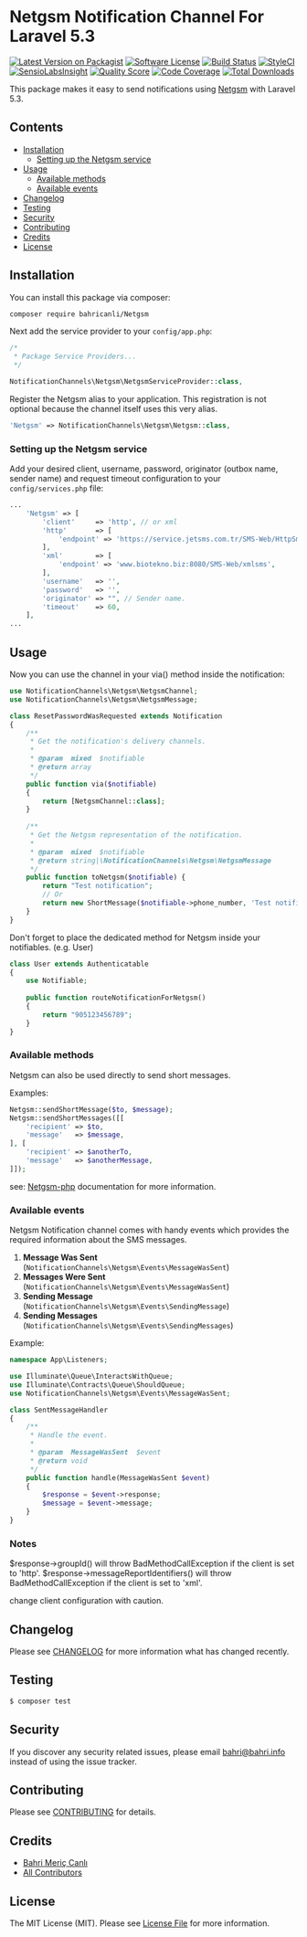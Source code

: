 # Netgsm Notification Channel For Laravel 5.3

[![Latest Version on Packagist](https://img.shields.io/packagist/v/bahricanli/Netgsm.svg?style=flat-square)](https://packagist.org/packages/bahricanli/Netgsm)
[![Software License](https://img.shields.io/badge/license-MIT-brightgreen.svg?style=flat-square)](LICENSE.md)
[![Build Status](https://img.shields.io/travis/bahricanli/Netgsm/master.svg?style=flat-square)](https://travis-ci.org/bahricanli/Netgsm)
[![StyleCI](https://styleci.io/repos/74304440/shield?branch=master)](https://styleci.io/repos/74304440)
[![SensioLabsInsight](https://img.shields.io/sensiolabs/i/ce5f111f-1be4-4848-a87d-7b2570d153d4.svg?style=flat-square)](https://insight.sensiolabs.com/projects/ce5f111f-1be4-4848-a87d-7b2570d153d4)
[![Quality Score](https://img.shields.io/scrutinizer/g/bahricanli/Netgsm.svg?style=flat-square)](https://scrutinizer-ci.com/g/bahricanli/Netgsm)
[![Code Coverage](https://img.shields.io/scrutinizer/coverage/g/bahricanli/Netgsm/master.svg?style=flat-square)](https://scrutinizer-ci.com/g/bahricanli/Netgsm/?branch=master)
[![Total Downloads](https://img.shields.io/packagist/dt/bahricanli/Netgsm.svg?style=flat-square)](https://packagist.org/packages/bahricanli/Netgsm)

This package makes it easy to send notifications using [Netgsm](http://www.Netgsm.com) with Laravel 5.3.

## Contents

- [Installation](#installation)
    - [Setting up the Netgsm service](#setting-up-the-Netgsm-service)
- [Usage](#usage)
    - [Available methods](#available-methods)
    - [Available events](#available-events)
- [Changelog](#changelog)
- [Testing](#testing)
- [Security](#security)
- [Contributing](#contributing)
- [Credits](#credits)
- [License](#license)


## Installation

You can install this package via composer:

``` bash
composer require bahricanli/Netgsm
```

Next add the service provider to your `config/app.php`:

```php
/*
 * Package Service Providers...
 */

NotificationChannels\Netgsm\NetgsmServiceProvider::class,
```

Register the Netgsm alias to your application.
This registration is not optional because the channel itself uses this very alias.

```php
'Netgsm' => NotificationChannels\Netgsm\Netgsm::class,
```

### Setting up the Netgsm service

Add your desired client, username, password, originator (outbox name, sender name) and request timeout
configuration to your `config/services.php` file:
                                                                     
```php
...
    'Netgsm' => [
        'client'     => 'http', // or xml
        'http'       => [
            'endpoint' => 'https://service.jetsms.com.tr/SMS-Web/HttpSmsSend',
        ],
        'xml'        => [
            'endpoint' => 'www.biotekno.biz:8080/SMS-Web/xmlsms',
        ],
        'username'   => '',
        'password'   => '',
        'originator' => "", // Sender name.
        'timeout'    => 60,
    ],
...
```

## Usage

Now you can use the channel in your via() method inside the notification:

```php
use NotificationChannels\Netgsm\NetgsmChannel;
use NotificationChannels\Netgsm\NetgsmMessage;

class ResetPasswordWasRequested extends Notification
{
    /**
     * Get the notification's delivery channels.
     *
     * @param  mixed  $notifiable
     * @return array
     */
    public function via($notifiable)
    {
        return [NetgsmChannel::class];
    }
    
    /**
     * Get the Netgsm representation of the notification.
     *
     * @param  mixed  $notifiable
     * @return string|\NotificationChannels\Netgsm\NetgsmMessage
     */
    public function toNetgsm($notifiable) {
        return "Test notification";
        // Or
        return new ShortMessage($notifiable->phone_number, 'Test notification');
    }
}
```

Don't forget to place the dedicated method for Netgsm inside your notifiables. (e.g. User)

```php
class User extends Authenticatable
{
    use Notifiable;
    
    public function routeNotificationForNetgsm()
    {
        return "905123456789";
    }
}
```

### Available methods

Netgsm can also be used directly to send short messages.

Examples:
```php
Netgsm::sendShortMessage($to, $message);
Netgsm::sendShortMessages([[
    'recipient' => $to,
    'message'   => $message,
], [
    'recipient' => $anotherTo,
    'message'   => $anotherMessage,
]]);
```

see: [Netgsm-php](https://github.com/erdemkeren/Netgsm-php) documentation for more information.

### Available events

Netgsm Notification channel comes with handy events which provides the required information about the SMS messages.

1. **Message Was Sent** (`NotificationChannels\Netgsm\Events\MessageWasSent`)
2. **Messages Were Sent** (`NotificationChannels\Netgsm\Events\MessageWasSent`)
3. **Sending Message** (`NotificationChannels\Netgsm\Events\SendingMessage`)
4. **Sending Messages** (`NotificationChannels\Netgsm\Events\SendingMessages`)

Example:

```php
namespace App\Listeners;

use Illuminate\Queue\InteractsWithQueue;
use Illuminate\Contracts\Queue\ShouldQueue;
use NotificationChannels\Netgsm\Events\MessageWasSent;

class SentMessageHandler
{
    /**
     * Handle the event.
     *
     * @param  MessageWasSent  $event
     * @return void
     */
    public function handle(MessageWasSent $event)
    {
        $response = $event->response;
        $message = $event->message;
    }
}
```

### Notes

$response->groupId() will throw BadMethodCallException if the client is set to 'http'. 
$response->messageReportIdentifiers() will throw BadMethodCallException if the client is set to 'xml'.

change client configuration with caution.

## Changelog

Please see [CHANGELOG](CHANGELOG.md) for more information what has changed recently.

## Testing

``` bash
$ composer test
```

## Security

If you discover any security related issues, please email bahri@bahri.info instead of using the issue tracker.

## Contributing

Please see [CONTRIBUTING](CONTRIBUTING.md) for details.

## Credits

- [Bahri Meriç Canlı](https://github.com/bahricanli)
- [All Contributors](../../contributors)

## License

The MIT License (MIT). Please see [License File](LICENSE.md) for more information.
